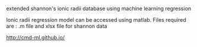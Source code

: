 extended shannon's ionic radii database using machine learning regression

Ionic radii regression model can be accessed using matlab.
Files required are : .m file and xlsx file for shannon data


<a href="http://cmd-ml.github.io/">http://cmd-ml.github.io/</a>
